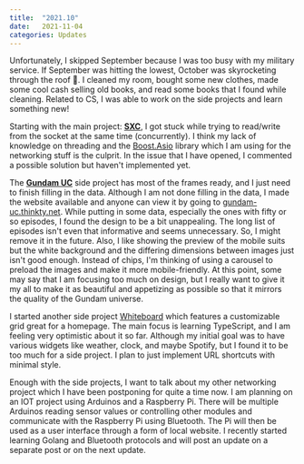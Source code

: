 ```yaml
---
title:  "2021.10"
date:   2021-11-04
categories: Updates
---
```


Unfortunately, I skipped September because I was too busy with my military service.
If September was hitting the lowest, October was skyrocketing through the roof 🚀.
I cleaned my room, bought some new clothes, made some cool cash selling old books, and read some books that I found while cleaning.
Related to CS, I was able to work on the side projects and learn something new!

Starting with the main project: [**SXC**](https://github.com/thinkty/sxc), I got stuck while trying to read/write from the socket at the same time (concurrently).
I think my lack of knowledge on threading and the [Boost.Asio](https://www.boost.org/doc/libs/1_77_0/doc/html/boost_asio.html) library which I am using for the networking stuff is the culprit.
In the issue that I have opened, I commented a possible solution but haven't implemented yet.

The [**Gundam UC**](https://github.com/thinkty/gundam-uc) side project has most of the frames ready, and I just need to finish filling in the data.
Although I am not done filling in the data, I made the website available and anyone can view it by going to [gundam-uc.thinkty.net](https://gundam-uc.thinkty.net/).
While putting in some data, especially the ones with fifty or so episodes, I found the design to be a bit unappealing.
The long list of episodes isn't even that informative and seems unnecessary.
So, I might remove it in the future.
Also, I like showing the preview of the mobile suits but the white background and the differing dimensions between images just isn't good enough.
Instead of chips, I'm thinking of using a carousel to preload the images and make it more mobile-friendly.
At this point, some may say that I am focusing too much on design, but I really want to give it my all to make it as beautiful and appetizing as possible so that it mirrors the quality of the Gundam universe.

I started another side project [Whiteboard](https://github.com/thinkty/whiteboard) which features a customizable grid great for a homepage.
The main focus is learning TypeScript, and I am feeling very optimistic about it so far.
Although my initial goal was to have various widgets like weather, clock, and maybe Spotify, but I found it to be too much for a side project.
I plan to just implement URL shortcuts with minimal style.

Enough with the side projects, I want to talk about my other networking project which I have been postponing for quite a time now.
I am planning on an IOT project using Arduinos and a Raspberry Pi.
There will be multiple Arduinos reading sensor values or controlling other modules and communicate with the Raspberry Pi using Bluetooth.
The Pi will then be used as a user interface through a form of local website.
I recently started learning Golang and Bluetooth protocols and will post an update on a separate post or on the next update.